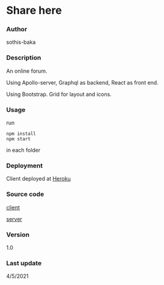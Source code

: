 # Share here

### Author

sothis-baka

### Description

An online forum.

Using Apollo-server, Graphql as backend, React as front end.

Using Bootstrap. Grid for layout and icons.

### Usage

run 

```
npm install
npm start
```

in each folder

### Deployment

Client deployed at [Heroku](https://share-here-cli.herokuapp.com/)

### Source code

[client](https://github.com/Sothis-baka/Share_here_client)

[server](https://github.com/Sothis-baka/Share_here_server)

### Version

1.0

### Last update

4/5/2021
